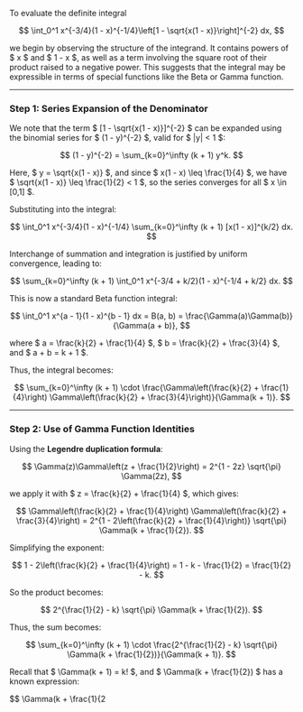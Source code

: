 To evaluate the definite integral

$$
\int_0^1 x^{-3/4}(1 - x)^{-1/4}\left[1 - \sqrt{x(1 - x)}\right]^{-2} dx,
$$

we begin by observing the structure of the integrand. It contains powers of $ x $ and $ 1 - x $, as well as a term involving the square root of their product raised to a negative power. This suggests that the integral may be expressible in terms of special functions like the Beta or Gamma function.

---

### Step 1: Series Expansion of the Denominator

We note that the term $ [1 - \sqrt{x(1 - x)}]^{-2} $ can be expanded using the binomial series for $ (1 - y)^{-2} $, valid for $ |y| < 1 $:

$$
(1 - y)^{-2} = \sum_{k=0}^\infty (k + 1) y^k.
$$

Here, $ y = \sqrt{x(1 - x)} $, and since $ x(1 - x) \leq \frac{1}{4} $, we have $ \sqrt{x(1 - x)} \leq \frac{1}{2} < 1 $, so the series converges for all $ x \in [0,1] $.

Substituting into the integral:

$$
\int_0^1 x^{-3/4}(1 - x)^{-1/4} \sum_{k=0}^\infty (k + 1) [x(1 - x)]^{k/2} dx.
$$

Interchange of summation and integration is justified by uniform convergence, leading to:

$$
\sum_{k=0}^\infty (k + 1) \int_0^1 x^{-3/4 + k/2}(1 - x)^{-1/4 + k/2} dx.
$$

This is now a standard Beta function integral:

$$
\int_0^1 x^{a - 1}(1 - x)^{b - 1} dx = B(a, b) = \frac{\Gamma(a)\Gamma(b)}{\Gamma(a + b)},
$$

where $ a = \frac{k}{2} + \frac{1}{4} $, $ b = \frac{k}{2} + \frac{3}{4} $, and $ a + b = k + 1 $.

Thus, the integral becomes:

$$
\sum_{k=0}^\infty (k + 1) \cdot \frac{\Gamma\left(\frac{k}{2} + \frac{1}{4}\right) \Gamma\left(\frac{k}{2} + \frac{3}{4}\right)}{\Gamma(k + 1)}.
$$

---

### Step 2: Use of Gamma Function Identities

Using the **Legendre duplication formula**:

$$
\Gamma(z)\Gamma\left(z + \frac{1}{2}\right) = 2^{1 - 2z} \sqrt{\pi} \Gamma(2z),
$$

we apply it with $ z = \frac{k}{2} + \frac{1}{4} $, which gives:

$$
\Gamma\left(\frac{k}{2} + \frac{1}{4}\right) \Gamma\left(\frac{k}{2} + \frac{3}{4}\right) = 2^{1 - 2\left(\frac{k}{2} + \frac{1}{4}\right)} \sqrt{\pi} \Gamma(k + \frac{1}{2}).
$$

Simplifying the exponent:

$$
1 - 2\left(\frac{k}{2} + \frac{1}{4}\right) = 1 - k - \frac{1}{2} = \frac{1}{2} - k.
$$

So the product becomes:

$$
2^{\frac{1}{2} - k} \sqrt{\pi} \Gamma(k + \frac{1}{2}).
$$

Thus, the sum becomes:

$$
\sum_{k=0}^\infty (k + 1) \cdot \frac{2^{\frac{1}{2} - k} \sqrt{\pi} \Gamma(k + \frac{1}{2})}{\Gamma(k + 1)}.
$$

Recall that $ \Gamma(k + 1) = k! $, and $ \Gamma(k + \frac{1}{2}) $ has a known expression:

$$
\Gamma(k + \frac{1}{2